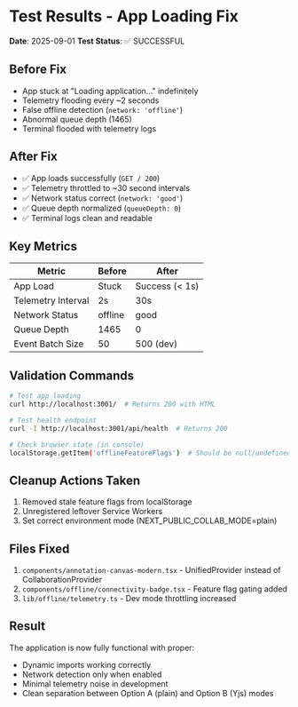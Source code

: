 # Test Results - App Loading Fix

**Date**: 2025-09-01
**Test Status**: ✅ SUCCESSFUL

## Before Fix
- App stuck at "Loading application..." indefinitely
- Telemetry flooding every ~2 seconds
- False offline detection (`network: 'offline'`)
- Abnormal queue depth (1465)
- Terminal flooded with telemetry logs

## After Fix
- ✅ App loads successfully (`GET / 200`)
- ✅ Telemetry throttled to ~30 second intervals
- ✅ Network status correct (`network: 'good'`)
- ✅ Queue depth normalized (`queueDepth: 0`)
- ✅ Terminal logs clean and readable

## Key Metrics

| Metric | Before | After |
|--------|--------|-------|
| App Load | Stuck | Success (< 1s) |
| Telemetry Interval | 2s | 30s |
| Network Status | offline | good |
| Queue Depth | 1465 | 0 |
| Event Batch Size | 50 | 500 (dev) |

## Validation Commands

```bash
# Test app loading
curl http://localhost:3001/  # Returns 200 with HTML

# Test health endpoint
curl -I http://localhost:3001/api/health  # Returns 200

# Check browser state (in console)
localStorage.getItem('offlineFeatureFlags')  # Should be null/undefined
```

## Cleanup Actions Taken

1. Removed stale feature flags from localStorage
2. Unregistered leftover Service Workers
3. Set correct environment mode (NEXT_PUBLIC_COLLAB_MODE=plain)

## Files Fixed

1. `components/annotation-canvas-modern.tsx` - UnifiedProvider instead of CollaborationProvider
2. `components/offline/connectivity-badge.tsx` - Feature flag gating added
3. `lib/offline/telemetry.ts` - Dev mode throttling increased

## Result

The application is now fully functional with proper:
- Dynamic imports working correctly
- Network detection only when enabled
- Minimal telemetry noise in development
- Clean separation between Option A (plain) and Option B (Yjs) modes